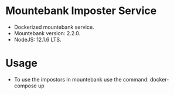 # Mountebank Imposter Service

* Dockerized mountebank service.
* Mountebank version: 2.2.0.
* NodeJS: 12.1.6 LTS.

# Usage

* To use the impostors in mountebank use the command: docker-compose up

